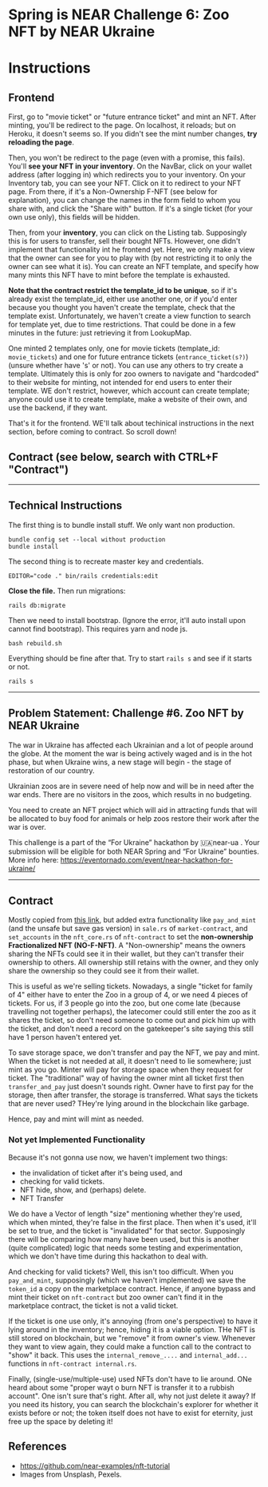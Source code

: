 # Spring is NEAR Challenge 6: Zoo NFT by NEAR Ukraine
# Instructions


## Frontend
First, go to "movie ticket" or "future entrance ticket" and mint an NFT. After minting, you'll be redirect to the page. 
On localhost, it reloads; but on Heroku, it doesn't seems so. If you didn't see the mint number changes, **try reloading the page**. 

Then, you won't be redirect to the page (even with a promise, this fails). You'll **see your NFT in your inventory**. On the NavBar, click on your wallet address (after logging in) which redirects you to your inventory. On your Inventory tab, you can see your NFT. Click on it to redirect to your NFT page. 
From there, if it's a Non-Ownership F-NFT (see below for explanation), you can change the names in the form field to whom you share with, and click the "Share with" button. 
If it's a single ticket (for your own use only), this fields will be hidden. 

Then, from your **inventory**, you can click on the Listing tab. Supposingly this is for users to transfer, sell their bought NFTs. However, one didn't implement that functionality int he frontend yet. Here, we only make a view that the owner can see for you to play with (by not restricting it to only the owner can see what it is). 
You can create an NFT template, and specify how many mints this NFT have to mint before the template is exhausted. 

**Note that the contract restrict the template_id to be unique**, so if it's already exist the template_id, either use another one, or if you'd enter because you thought you haven't create the template, check that the template exist. 
Unfortunately, we haven't create a view function to search for template yet, due to time restrictions. That could be done in a few minutes in the future: just retrieving it from LookupMap. 

One minted 2 templates only, one for movie tickets (template_id: `movie_tickets`) and one for future entrance tickets (`entrance_ticket(s?)`) (unsure whether have 's' or not). You can use any others to try create a template. Ultimately this is only for zoo owners to navigate and "hardcoded" to their website for minting, not intended for end users to enter their template. 
WE don't restrict, however, which account can create template; anyone could use it to create template, make a website of their own, and use the backend, if they want. 

That's it for the frontend. WE'll talk about techinical instructions in the next section, before coming to contract. So scroll down! 

## Contract (see below, search with CTRL+F "Contract")

---
## Technical Instructions

The first thing is to bundle install stuff. We only want non production. 

```
bundle config set --local without production
bundle install
```

The second thing is to recreate master key and credentials. 

```
EDITOR="code ." bin/rails credentials:edit
```

**Close the file.** Then run migrations:

```
rails db:migrate
```

Then we need to install bootstrap. (Ignore the error, it'll auto install upon cannot find bootstrap). 
This requires yarn and node js. 

```
bash rebuild.sh
```

Everything should be fine after that. Try to start `rails s` and see if it starts or not. 

```
rails s
```

---

## Problem Statement: Challenge #6. Zoo NFT by NEAR Ukraine
The war in Ukraine has affected each Ukrainian and a lot of people around the globe. At the moment the war is being actively waged and is in the hot phase, but when Ukraine wins, a new stage will begin - the stage of restoration of our country.  

Ukrainian zoos are in severe need of help now and will be in need after the war ends. There are no visitors in the zoos, which results in no budgeting.

You need to create an NFT project which will aid in attracting funds that will be allocated to buy food for animals or help zoos restore their work after the war is over.

This challenge is a part of the “For Ukraine” hackathon by 🇺🇦near-ua . Your submission will be eligible for both NEAR Spring and “For Ukraine” bounties. More info here: https://eventornado.com/event/near-hackathon-for-ukraine/

---


## Contract
Mostly copied from [this link](https://github.com/near-examples/nft-tutorial), but added extra functionality like `pay_and_mint` (and the unsafe but save gas version) in `sale.rs` of `market-contract`, and `set_accounts` in the `nft_core.rs` of `nft-contract` to set the **non-ownership Fractionalized NFT (NO-F-NFT)**. A "Non-ownership" means the owners sharing the NFTs could see it in their wallet, but they can't transfer their ownership to others. All ownership still retains with the owner, and they only share the 
ownership so they could see it from their wallet. 

This is useful as we're selling tickets. Nowadays, a single "ticket for family of 4" either have to enter the Zoo in a group of 4, or we need 4 pieces of tickets. 
For us, if 3 people go into the zoo, but one come late (because travelling not together perhaps), the latecomer could still enter the zoo as it shares the ticket, so don't need someone to come out and pick him up with the ticket, and don't need a record on the 
gatekeeper's site saying this still have 1 person haven't entered yet. 

To save storage space, we don't transfer and pay the NFT, we pay and mint. When the ticket is not needed at all, it doesn't need to lie somewhere; just mint as you go. Minter will pay for storage space when they request for ticket. 
The "traditional" way of having the owner mint all ticket first then `transfer_and_pay` just doesn't sounds right. Owner have to first pay for the storage, then after transfer, the storage is transferred. 
What says the tickets that are never used? THey're lying around in the blockchain like garbage. 

Hence, pay and mint will mint as needed. 

### Not yet Implemented Functionality
Because it's not gonna use now, we haven't implement two things: 
- the invalidation of ticket after it's being used, and
- checking for valid tickets. 
- NFT hide, show, and (perhaps) delete. 
- NFT Transfer

We do have a Vector of length "size" mentioning whether they're used, which when minted, they're false in the first place. Then when it's used, it'll be set to true, and the ticket is "invalidated" for that sector. Supposingly there will be comparing how many have been used, but this is another (quite complicated) logic that needs some testing and 
experimentation, which we don't have time during this hackathon to deal with. 

And checking for valid tickets? Well, this isn't too difficult. When you `pay_and_mint`, supposingly (which we haven't implemented) we save the `token_id` a copy on the marketplace contract. Hence, if anyone bypass and mint their ticket on `nft-contract` 
but zoo owner can't find it in the marketplace contract, the ticket is not a valid ticket. 

If the ticket is one use only, it's annoying (from one's perspective) to have it lying around in the inventory; hence, hiding it is a viable option. THe NFT is still stored on blockchain, but we "remove" it from owner's view. Whenever they want to view again, they could make a function call to the contract to "show" it back. 
This uses the `internal_remove_....` and `internal_add...` functions in `nft-contract internal.rs`. 

Finally, (single-use/multiple-use) used NFTs don't have to lie around. ONe heard about some "proper wayt o burn NFT is transfer it to a rubbish account". One isn't sure that's right. After all, why not just delete it away? If you need its history, you can search the blockchain's 
explorer for whether it exists before or not; the token itself does not have to exist for eternity, just free up the space by deleting it! 

## References
- https://github.com/near-examples/nft-tutorial
- Images from Unsplash, Pexels. 
